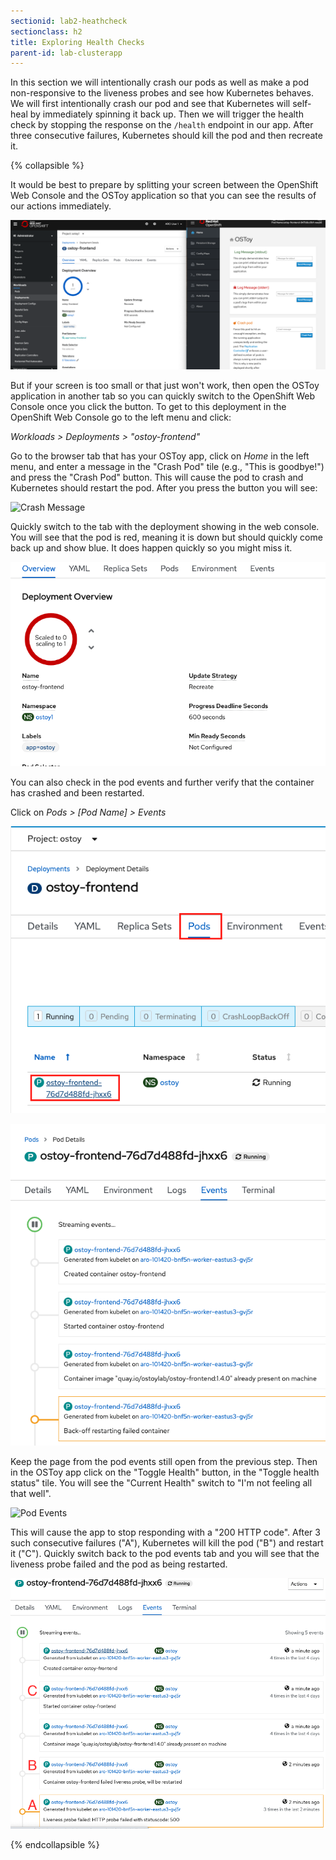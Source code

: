 ```yaml
---
sectionid: lab2-heathcheck
sectionclass: h2
title: Exploring Health Checks
parent-id: lab-clusterapp
---
```


In this section we will intentionally crash our pods as well as make a pod non-responsive to the liveness probes and see how Kubernetes behaves.  We will first intentionally crash our pod and see that Kubernetes will self-heal by immediately spinning it back up. Then we will trigger the health check by stopping the response on the `/health` endpoint in our app. After three consecutive failures, Kubernetes should kill the pod and then recreate it.

{% collapsible %}

It would be best to prepare by splitting your screen between the OpenShift Web Console and the OSToy application so that you can see the results of our actions immediately.

![Splitscreen](media/managedlab/23-ostoy-splitscreen.png)

But if your screen is too small or that just won't work, then open the OSToy application in another tab so you can quickly switch to the OpenShift Web Console once you click the button. To get to this deployment in the OpenShift Web Console go to the left menu and click:

*Workloads > Deployments > "ostoy-frontend"*

Go to the browser tab that has your OSToy app, click on *Home* in the left menu, and enter a message in the "Crash Pod" tile (e.g., "This is goodbye!") and press the "Crash Pod" button.  This will cause the pod to crash and Kubernetes should restart the pod. After you press the button you will see:

![Crash Message](media/managedlab/12-ostoy-crashmsg.png)

Quickly switch to the tab with the deployment showing in the web console. You will see that the pod is red, meaning it is down but should quickly come back up and show blue.  It does happen quickly so you might miss it.

![Pod Crash](media/managedlab/13-ostoy-podcrash.png)

You can also check in the pod events and further verify that the container has crashed and been restarted.

Click on *Pods > [Pod Name] > Events*

![Pods](media/managedlab/13.1-ostoy-fepod.png)


![Pod Events](media/managedlab/14-ostoy-podevents.png)

Keep the page from the pod events still open from the previous step.  Then in the OSToy app click on the "Toggle Health" button, in the "Toggle health status" tile.  You will see the "Current Health" switch to "I'm not feeling all that well".

![Pod Events](media/managedlab/15-ostoy-togglehealth.png)

This will cause the app to stop responding with a "200 HTTP code". After 3 such consecutive failures ("A"), Kubernetes will kill the pod ("B") and restart it ("C"). Quickly switch back to the pod events tab and you will see that the liveness probe failed and the pod as being restarted.

![Pod Events2](media/managedlab/16-ostoy-podevents2.png)

{% endcollapsible %}
